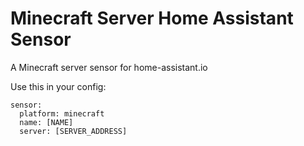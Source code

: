 # Minecraft Server Home Assistant Sensor
A Minecraft server sensor for home-assistant.io

Use this in your config:
```
sensor:
  platform: minecraft
  name: [NAME]
  server: [SERVER_ADDRESS]
```
